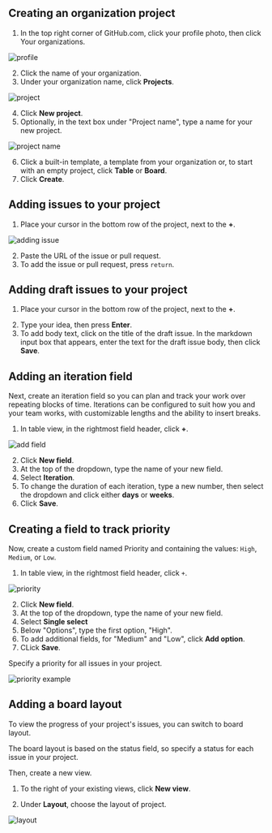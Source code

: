 ## Creating an organization project

1. In the top right corner of GitHub.com, click your profile photo, then click Your organizations.

<img src="https://docs.github.com/assets/cb-24939/mw-1440/images/help/profile/your-organizations.webp" alt="profile" />

2. Click the name of your organization.
3. Under your organization name, click **Projects**.

<img src="https://docs.github.com/assets/cb-4169/mw-1440/images/help/projects-v2/tab-projects.webp" alt="project" />

4. Click **New project**.
5. Optionally, in the text box under "Project name", type a name for your new project.

<img src="https://docs.github.com/assets/cb-233623/mw-1440/images/help/projects-v2/projects-select-template-title.webp" alt="project name" />

6. Click a built-in template, a template from your organization or, to start with an empty project, click **Table** or **Board**.
7. Click **Create**.

## Adding issues to your project

1. Place your cursor in the bottom row of the project, next to the **+**.

<img src="https://docs.github.com/assets/cb-11265/mw-1440/images/help/projects-v2/add-item.webp" alt="adding issue" />

2. Paste the URL of the issue or pull request.
3. To add the issue or pull request, press `return`.

## Adding draft issues to your project

1. Place your cursor in the bottom row of the project, next to the **+**.

<immg src="https://docs.github.com/assets/cb-11265/mw-1440/images/help/projects-v2/add-item.webp" alt="adding draft issue" />

2. Type your idea, then press **Enter**.
3. To add body text, click on the title of the draft issue. In the markdown input box that appears, enter the text for the draft issue body, then click **Save**.

## Adding an iteration field

Next, create an iteration field so you can plan and track your work over repeating blocks of time.
Iterations can be configured to suit how you and your team works, with customizable lengths and the ability to insert breaks.

1. In table view, in the rightmost field header, click **+**.

<img src="https://docs.github.com/assets/cb-6180/mw-1440/images/help/projects-v2/new-field-button.webp" alt="add field" />

2. Click **New field**.
3. At the top of the dropdown, type the name of your new field.
4. Select **Iteration**.
5. To change the duration of each iteration, type a new number, then select the dropdown and click either **days** or **weeks**.
6. Click **Save**.

## Creating a field to track priority

Now, create a custom field named Priority and containing the values: `High`, `Medium`, or `Low`.

1. In table view, in the rightmost field header, click `+`.

<img src="https://docs.github.com/assets/cb-6180/mw-1440/images/help/projects-v2/new-field-button.webp" alt="priority" />

2. Click **New field**.
3. At the top of the dropdown, type the name of your new field.
4. Select **Single select**
5. Below "Options", type the first option, "High".
6. To add additional fields, for "Medium" and "Low", click **Add option**.
7. CLick **Save**.

Specify a priority for all issues in your project.

<img src="https://docs.github.com/assets/cb-108386/mw-1440/images/help/projects/priority_example.webp" alt="priority example" />

## Adding a board layout

To view the progress of your project's issues, you can switch to board layout.

The board layout is based on the status field, so specify a status for each issue in your project.

Then, create a new view.

1. To the right of your existing views, click **New view**.

2. Under **Layout**, choose the layout of project.

<img src="https://github.com/quochieu586/working-process/assets/131350457/9993f970-3699-4412-a42e-c63646f408a9" alt="layout" />
